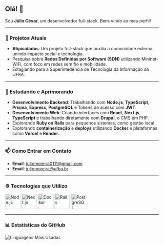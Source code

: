 ## Olá! 👋

Sou **Júlio César**, um desenvolvedor full-stack. Bem-vindo ao meu perfil!

---

### 🔭 Projetos Atuais
- **Atipicidados**: Um projeto full-stack que auxilia a comunidade externa, unindo impacto social e tecnologia.
- Pesquisa sobre **Redes Definidas por Software (SDN)** utilizando Mininet-WiFi, com foco em redes sem fio e mobilidade.
- Estagiando para a Superintedência de Tecnologia da Informação da UFBA. 

---

### 🌱 Estudando e Aprimorando
- **Desenvolvimento Backend**: Trabalhando com **Node.js**, **TypeScript**, **Prisma**, **Express**, **PostgreSQL** e Tokens de acesso com **JWT**.
- **Desenvolvimento Web**: Criando interfaces com **React**, **Next.js**, **TypeScript** e trabalhando diretamente com **Drupal**, o CMS em PHP.
- Explorando **Ruby on Rails** para pequenos sistemas, como gestão local. 
- Explorando **containerização** e **deploys** utilizando **Docker** e plataformas como **Vercel** e **Render**.









---

### 📫 Como Entrar em Contato
- **Email**: [juliomoreira0111@gmail.com](mailto:juliomoreira0111@gmail.com)
- **Email**: [juliomoreira@ufba.br](mailto:juliomoreira@ufba.br)


---

### ⚙️ Tecnologias que Utilizo
<p align="start">
  <img src="https://cdn.jsdelivr.net/gh/devicons/devicon@latest/icons/nodejs/nodejs-original-wordmark.svg" title="Node.js" width="50" height="50" />
  <img src="https://cdn.jsdelivr.net/gh/devicons/devicon/icons/nextjs/nextjs-original.svg" title="Next.js" width="50" height="50" />
  <img src="https://cdn.jsdelivr.net/gh/devicons/devicon@latest/icons/docker/docker-original-wordmark.svg" title="Docker" width="50" height="50" />
  <img src="https://cdn.jsdelivr.net/gh/devicons/devicon@latest/icons/rails/rails-plain-wordmark.svg" title="Rails" width="50" height="50"  />
  <img src="https://cdn.jsdelivr.net/gh/devicons/devicon@latest/icons/postgresql/postgresql-original-wordmark.svg" title="PostgreSQL" width="50" height="50"  />



</p>


---

### 📊 Estatísticas do GitHub

![Linguagens Mais Usadas](https://github-readme-stats.vercel.app/api/top-langs/?username=jcmoreiraa&layout=compact&theme=merko&hide_border=true)



